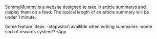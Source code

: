 SummyMummy is a website designed to take in article summarys and display them on a feed.
The typical length of an article summary will be under 1 minute.

Some feature ideas:
-stopwatch availible when writing summaries
-some sort of rewards system?!
-App